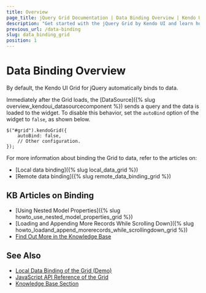 ```yaml
---
title: Overview
page_title: jQuery Grid Documentation | Data Binding Overview | Kendo UI
description: "Get started with the jQuery Grid by Kendo UI and learn how to disable the default data binding behavior and how to bind the Grid to local data arrays and to remote data sources."
previous_url: /data-binding
slug: data_binding_grid
position: 1
---
```


# Data Binding Overview

By default, the Kendo UI Grid for jQuery automatically binds to data.

Immediately after the Grid loads, the [DataSource]({% slug overview_kendoui_datasourcecomponent %}) sends a query and the data is loaded to the widget. To disable this behavior, set the `autoBind` option of the widget to `false`, as shown below.

    $("#grid").kendoGrid({
        autoBind: false,
        // Other configuration.
    });

For more information about binding the Grid to data, refer to the articles on:
* [Local data binding]({% slug local_data_grid %})
* [Remote data binding]({% slug remote_data_binding_grid %})

## KB Articles on Binding

* [Using Nested Model Properties]({% slug howto_use_nested_model_properties_grid %})
* [Loading and Appending More Records While Scrolling Down]({% slug howto_loadand_append_morerecords_while_scrollingdown_grid %})
* [Find Out More in the Knowledge Base](/knowledge-base)

## See Also

* [Local Data Binding of the Grid (Demo)](https://demos.telerik.com/kendo-ui/grid/local-data-binding)
* [JavaScript API Reference of the Grid](/api/javascript/ui/grid)
* [Knowledge Base Section](/knowledge-base)
